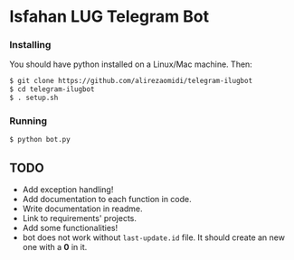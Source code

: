 # Isfahan LUG Telegram Bot

### Installing
You should have python installed on a Linux/Mac machine. Then:

```bash
$ git clone https://github.com/alirezaomidi/telegram-ilugbot
$ cd telegram-ilugbot
$ . setup.sh
```

### Running
```bash
$ python bot.py
```

## TODO
* Add exception handling!
* Add documentation to each function in code.
* Write documentation in readme.
* Link to requirements' projects.
* Add some functionalities!
* bot does not work without `last-update.id` file. It should create an new one with a **0** in it.